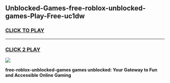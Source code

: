 
## Unblocked-Games-free-roblox-unblocked-games-Play-Free-uc1dw
<h3>
<a href="https://premium76.site?title=free-roblox-unblocked-games&ref=10A">CLICK TO PLAY</a></h3>
<hr>

<h3>
<a href="https://premium76.site?title=free-roblox-unblocked-games&ref=10A">CLICK 2 PLAY</a>
  
</h3>

<a href="https://premium76.site?title=free-roblox-unblocked-games&ref=10A"><img src="https://clearcache.store/games.png"></a>


**free-roblox-unblocked-games games unblocked: Your Gateway to Fun and Accessible Online Gaming**
